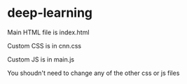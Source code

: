 # deep-learning

Main HTML file is index.html

Custom CSS is in cnn.css

Custom JS is in main.js

You shoudn't need to change any of the other css or js files
